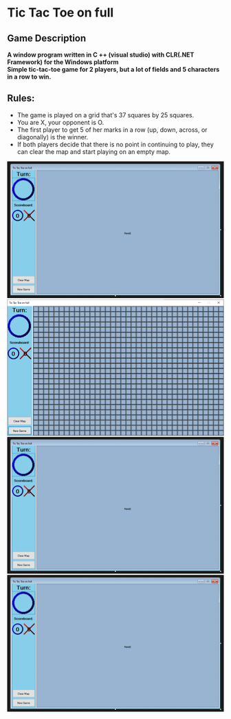 # Tic Tac Toe on full
## Game Description
**A window program written in C ++ (visual studio) with CLR(.NET Framework) for the Windows platform** </br>
**Simple tic-tac-toe game for 2 players, but a lot of fields and 5 characters in a row to win.**
## Rules: </br>
- The game is played on a grid that's 37 squares by 25 squares.</br>
- You are X, your opponent is O.</br>
- The first player to get 5 of her marks in a row (up, down, across, or diagonally) is the winner.</br>
- If both players decide that there is no point in continuing to play, they can clear the map and start playing on an empty map.</br>

![form screen](https://github.com/krzyko59/Tic-Tac-Toe-on-full/blob/main/screen_0.png?raw=true?raw=true)</br>
![start game](https://github.com/krzyko59/Tic-Tac-Toe-on-full/blob/main/screen_1.png?raw=true?raw=true)</br>
![screen 1](https://github.com/krzyko59/Tic-Tac-Toe-on-full/blob/main/screen_0.png?raw=true?raw=true)</br>
![screen 1](https://github.com/krzyko59/Tic-Tac-Toe-on-full/blob/main/screen_0.png?raw=true?raw=true)</br>
